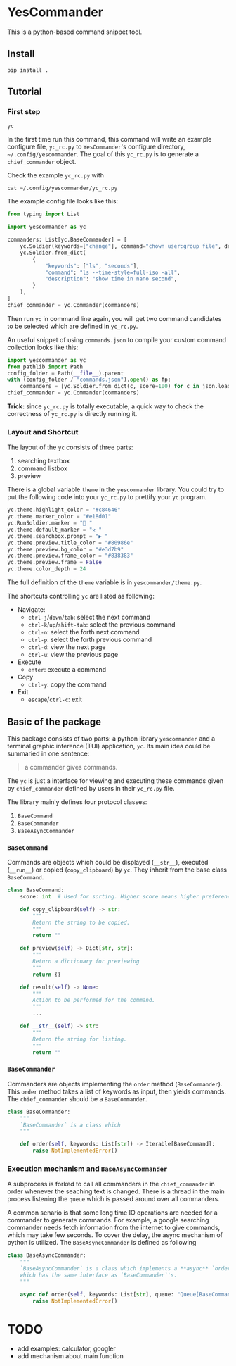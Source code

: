 # YesCommander

This is a python-based command snippet tool.

## Install

```
pip install .
```

## Tutorial

### First step

```
yc
```
In the first time run this command, this command will write an example configure file, `yc_rc.py`
to `YesCommander`'s configure directory, `~/.config/yescommander`. The goal of this `yc_rc.py` is
to generate a `chief_commander` object.

Check the example `yc_rc.py` with
```
cat ~/.config/yescommander/yc_rc.py
```
The example config file looks like this:
```python
from typing import List

import yescommander as yc

commanders: List[yc.BaseCommander] = [
    yc.Soldier(keywords=["change"], command="chown user:group file", description=""),
    yc.Soldier.from_dict(
        {
            "keywords": ["ls", "seconds"],
            "command": "ls --time-style=full-iso -all",
            "description": "show time in nano second",
        }
    ),
]
chief_commander = yc.Commander(commanders)
```
Then run `yc` in command line again, you will get two command candidates to be
selected which are defined in `yc_rc.py`.

An useful snippet of using `commands.json` to compile your custom command collection looks like
this:
```python
import yescommander as yc
from pathlib import Path
config_folder = Path(__file__).parent
with (config_folder / "commands.json").open() as fp:
    commanders = [yc.Soldier.from_dict(c, score=100) for c in json.load(fp)]
chief_commander = yc.Commander(commanders)
```

**Trick:** since `yc_rc.py` is totally executable, a quick way to check the correctness of
`yc_rc.py` is directly running it.

### Layout and Shortcut

The layout of the `yc` consists of three parts:
1. searching textbox
2. command listbox
3. preview

There is a global variable `theme` in the `yescommander` library. You could try to put the
following code into your `yc_rc.py` to prettify your `yc` program.
```python
yc.theme.highlight_color = "#c84646"
yc.theme.marker_color = "#e18d01"
yc.RunSoldier.marker = " "
yc.theme.default_marker = "⚒ "
yc.theme.searchbox.prompt = "▶ "
yc.theme.preview.title_color = "#80986e"
yc.theme.preview.bg_color = "#e3d7b9"
yc.theme.preview.frame_color = "#838383"
yc.theme.preview.frame = False
yc.theme.color_depth = 24
```
The full definition of the `theme` variable is in `yescommander/theme.py`.

The shortcuts controlling `yc` are listed as following:

* Navigate:
    - `ctrl-j`/`down`/`tab`: select the next command
    - `ctrl-k`/`up`/`shift-tab`: select the previous command
    - `ctrl-n`: select the forth next command
    - `ctrl-p`: select the forth previous command
    - `ctrl-d`: view the next page
    - `ctrl-u`: view the previous page
* Execute
    - `enter`: execute a command
* Copy
    - `ctrl-y`: copy the command
* Exit
    - `escape`/`ctrl-c`: exit

## Basic of the package
This package consists of two parts: a python library `yescommander` and a terminal graphic
inference (TUI) application, `yc`. Its main idea could be summaried in one sentence:
> a commander gives commands.

The `yc` is just a interface for viewing and executing these commands given by `chief_commander`
defined by users in their `yc_rc.py` file.

The library mainly defines four protocol classes:
1. `BaseCommand`
2. `BaseCommander`
3. `BaseAsyncCommander`

### `BaseCommand`
Commands are objects which could be displayed (`__str__`), executed (`__run__`) or copied
(`copy_clipboard`) by `yc`. They inherit from the
base class `BaseCommand`.
```python
class BaseCommand:
    score: int  # Used for sorting. Higher score means higher preference.

    def copy_clipboard(self) -> str:
        """
        Return the string to be copied.
        """
        return ""

    def preview(self) -> Dict[str, str]:
        """
        Return a dictionary for previewing
        """
        return {}

    def result(self) -> None:
        """
        Action to be performed for the command.
        """
        ...

    def __str__(self) -> str:
        """
        Return the string for listing.
        """
        return ""
```

### `BaseCommander`
Commanders are objects implementing the `order` method (`BaseCommander`). This `order` method takes
a list of keywords as input, then yields commands. The `chief_commander` should be a
`BaseCommander`.
```python
class BaseCommander:
    """
    `BaseCommander` is a class which
    """

    def order(self, keywords: List[str]) -> Iterable[BaseCommand]:
        raise NotImplementedError()
```

### Execution mechanism and `BaseAsyncCommander`

A subprocess is forked to call all commanders in the `chief_commander` in order whenever the
seaching text is changed. There is a thread in the main process listening the `queue` which is
passed around over all commanders.

A common senario is that some long time IO operations are needed for a commander to generate
commands. For example, a google searching commander needs fetch information from the internet to
give commands, which may take few seconds. To cover the delay, the async mechanism of python is
utilized. The `BaseAsyncCommander` is defined as following
```python
class BaseAsyncCommander:
    """
    `BaseAsyncCommander` is a class which implements a **async** `order` method
    which has the same interface as `BaseCommander`'s.
    """

    async def order(self, keywords: List[str], queue: "Queue[BaseCommand]") -> None:
        raise NotImplementedError()
```

# TODO
- add examples: calculator, googler
- add mechanism about main function
